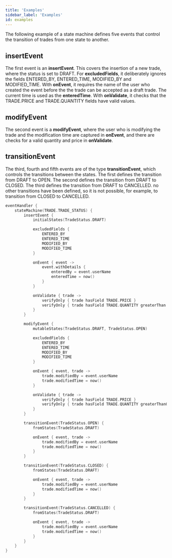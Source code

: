 ```yaml
---
title: 'Examples'
sidebar_label: 'Examples'
id: examples
---
```


The following example of a state machine defines five events that control the transition of trades from one state to another.

## insertEvent
The first event is an **insertEvent**. This covers the insertion of a new trade, where the status is set to DRAFT.  For **excludedFields**, it deliberately ignores the fields ENTERED_BY, ENTERED_TIME, MODIFIED_BY and MODIFIED_TIME. With **onEvent**, it requires the name of the user who created the event before the the trade can be accepted as a draft trade. The current time is used as the **enteredTime**. With **onValidate**, it checks that the TRADE.PRICE and TRADE.QUANTITY fields have valid values.

## modifyEvent
The second event is a **modifyEvent**, where the user who is modifying the trade and the modification time are captured in  **onEvent**, and there are checks for a valid quantity and price in  **onValidate**.

## transitionEvent
The third, fourth and fifth events are of the type **transitionEvent**, which controls the transitions between the states. The first defines the transition from DRAFT to 
OPEN. The second defines the transition from DRAFT to 
CLOSED. The third defines the transition from DRAFT to 
CANCELLED.  no other transitions have been defined, so it is not possible, for example, to transition from CLOSED to CANCELLED.

```kotlin
eventHandler {
    stateMachine(TRADE.TRADE_STATUS) {
        insertEvent {
            initialStates(TradeStatus.DRAFT)

            excludedFields {
                ENTERED_BY
                ENTERED_TIME
                MODIFIED_BY
                MODIFIED_TIME
            }

            onEvent { event ->
                event.withDetails {
                    enteredBy = event.userName
                    enteredTime = now()
                }
            }

            onValidate { trade ->
                verifyOnly { trade hasField TRADE.PRICE }
                verifyOnly { trade hasField TRADE.QUANTITY greaterThan 0 }
            }
        }

        modifyEvent {
            mutableStates(TradeStatus.DRAFT, TradeStatus.OPEN)

            excludedFields {
                ENTERED_BY
                ENTERED_TIME
                MODIFIED_BY
                MODIFIED_TIME
            }

            onEvent { event, trade ->
                trade.modifiedBy = event.userName
                trade.modifiedTime = now()
            }

            onValidate { trade ->
                verifyOnly { trade hasField TRADE.PRICE }
                verifyOnly { trade hasField TRADE.QUANTITY greaterThanOrEqual 0 }
            }
        }

        transitionEvent(TradeStatus.OPEN) {
            fromStates(TradeStatus.DRAFT)

            onEvent { event, trade ->
                trade.modifiedBy = event.userName
                trade.modifiedTime = now()
            }
        }

        transitionEvent(TradeStatus.CLOSED) {
            fromStates(TradeStatus.DRAFT)

            onEvent { event, trade ->
                trade.modifiedBy = event.userName
                trade.modifiedTime = now()
            }
        }

        transitionEvent(TradeStatus.CANCELLED) {
            fromStates(TradeStatus.DRAFT)

            onEvent { event, trade ->
                trade.modifiedBy = event.userName
                trade.modifiedTime = now()
            }
        }
    }
}

```

